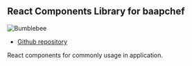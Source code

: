 ## React Components Library for baapchef
![Bumblebee][logo]

- [Github repository]

React components for commonly usage in application.

[logo]: https://upload.wikimedia.org/wikipedia/en/3/37/BumblebeeHIRES.jpg
[Github repository]: https://github.com/codespec/react-toolset
